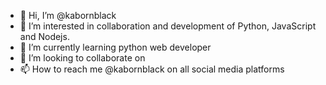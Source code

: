 - 👋 Hi, I’m @kabornblack
- 👀 I’m interested in collaboration and development of Python, JavaScript and Nodejs.
- 🌱 I’m currently learning python web developer
- 💞️ I’m looking to collaborate on 
- 📫 How to reach me @kabornblack on all social media platforms

<!---
kabornblack/kabornblack is a ✨ special ✨ repository because its `README.md` (this file) appears on your GitHub profile.
You can click the Preview link to take a look at your changes.
--->
